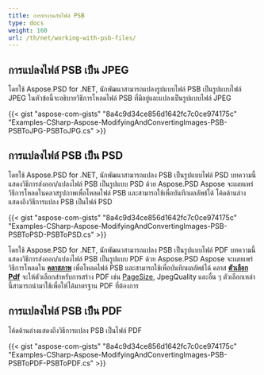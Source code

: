 ```yaml
---
title: การทำงานกับไฟล์ PSB
type: docs
weight: 160
url: /th/net/working-with-psb-files/
---
```


## **การแปลงไฟล์ PSB เป็น JPEG**
โดยใช้ Aspose.PSD for .NET, นักพัฒนาสามารถแปลงรูปแบบไฟล์ PSB เป็นรูปแบบไฟล์ JPEG  ในหัวข้อนี้จะอธิบายวิธีการโหลดไฟล์ PSB ที่มีอยู่และแปลงเป็นรูปแบบไฟล์ JPEG

{{< gist "aspose-com-gists" "8a4c9d34ce856d1642fc7c0ce974175c" "Examples-CSharp-Aspose-ModifyingAndConvertingImages-PSB-PSBToJPG-PSBToJPG.cs" >}}

## **การแปลงไฟล์ PSB เป็น PSD**
โดยใช้ Aspose.PSD for .NET, นักพัฒนาสามารถแปลง PSB เป็นรูปแบบไฟล์ PSD  บทความนี้แสดงวิธีการส่งออก/แปลงไฟล์ PSB เป็นรูปแบบ PSD ด้วย Aspose.PSD Aspose จะเผยแพร่วิธีการโหลดในคลาสรูปภาพเพื่อโหลดไฟล์ PSB และสามารถใช้เพื่อบันทึกผลลัพธ์ได้ โค้ดด้านล่างแสดงถึงวิธีการแปลง PSB เป็นไฟล์ PSD

{{< gist "aspose-com-gists" "8a4c9d34ce856d1642fc7c0ce974175c" "Examples-CSharp-Aspose-ModifyingAndConvertingImages-PSB-PSBToPSD-PSBToPSD.cs" >}}

โดยใช้ Aspose.PSD for .NET, นักพัฒนาสามารถแปลง PSB เป็นรูปแบบไฟล์ PDF  บทความนี้แสดงวิธีการส่งออก/แปลงไฟล์ PSB เป็นรูปแบบ PDF ด้วย Aspose.PSD Aspose จะเผยแพร่วิธีการโหลดใน [**คลาสภาพ**](https://reference.aspose.com/psd/net/aspose.psd/image) เพื่อโหลดไฟล์ PSB และสามารถใช้เพื่อบันทึกผลลัพธ์ได้ คลาส [**ตัวเลือก Pdf**](https://reference.aspose.com/psd/net/aspose.psd.imageoptions/pdfoptions) จะให้ตัวเลือกสำหรับการสร้าง PDF เช่น [PageSize](https://reference.aspose.com/psd/net/aspose.psd.imageoptions/pdfoptions/properties/pagesize), JpegQuality และอื่น ๆ ตัวเลือกเหล่านี้สามารถนำมาใช้เพื่อให้ได้มาตรฐาน PDF ที่ต้องการ
## **การแปลงไฟล์ PSB เป็น PDF**

โค้ดด้านล่างแสดงถึงวิธีการแปลง PSB เป็นไฟล์ PDF

{{< gist "aspose-com-gists" "8a4c9d34ce856d1642fc7c0ce974175c" "Examples-CSharp-Aspose-ModifyingAndConvertingImages-PSB-PSBToPDF-PSBToPDF.cs" >}}

